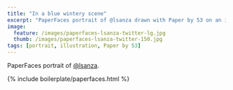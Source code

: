 ```yaml
---
title: "In a blue wintery scene"
excerpt: "PaperFaces portrait of @lsanza drawn with Paper by 53 on an iPad."
image: 
  feature: /images/paperfaces-lsanza-twitter-lg.jpg
  thumb: /images/paperfaces-lsanza-twitter-150.jpg
tags: [portrait, illustration, Paper by 53]
---
```


PaperFaces portrait of [@lsanza](http://twitter.com/lsanza).

{% include boilerplate/paperfaces.html %}